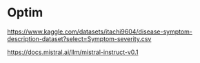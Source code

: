 # Optim

https://www.kaggle.com/datasets/itachi9604/disease-symptom-description-dataset?select=Symptom-severity.csv

https://docs.mistral.ai/llm/mistral-instruct-v0.1